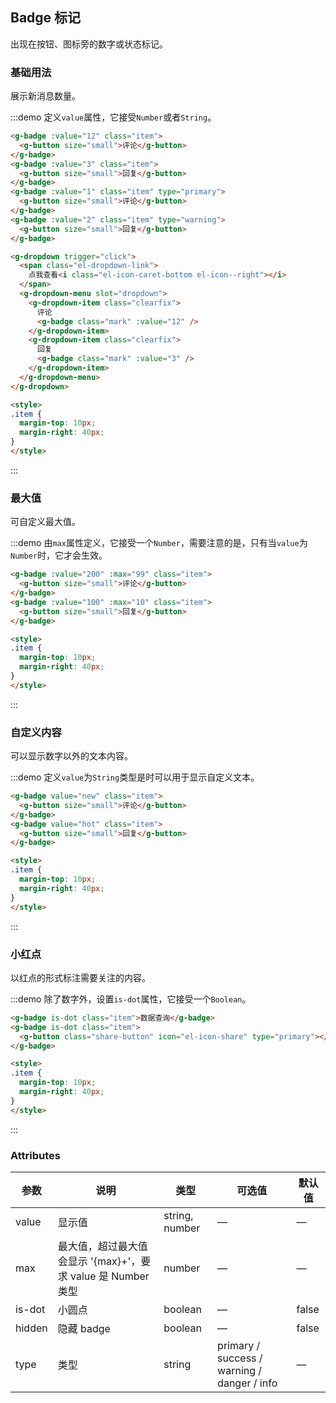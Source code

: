 ## Badge 标记

出现在按钮、图标旁的数字或状态标记。

### 基础用法
展示新消息数量。

:::demo 定义`value`属性，它接受`Number`或者`String`。

```html
<g-badge :value="12" class="item">
  <g-button size="small">评论</g-button>
</g-badge>
<g-badge :value="3" class="item">
  <g-button size="small">回复</g-button>
</g-badge>
<g-badge :value="1" class="item" type="primary">
  <g-button size="small">评论</g-button>
</g-badge>
<g-badge :value="2" class="item" type="warning">
  <g-button size="small">回复</g-button>
</g-badge>

<g-dropdown trigger="click">
  <span class="el-dropdown-link">
    点我查看<i class="el-icon-caret-bottom el-icon--right"></i>
  </span>
  <g-dropdown-menu slot="dropdown">
    <g-dropdown-item class="clearfix">
      评论
      <g-badge class="mark" :value="12" />
    </g-dropdown-item>
    <g-dropdown-item class="clearfix">
      回复
      <g-badge class="mark" :value="3" />
    </g-dropdown-item>
  </g-dropdown-menu>
</g-dropdown>

<style>
.item {
  margin-top: 10px;
  margin-right: 40px;
}
</style>
```
:::

### 最大值
可自定义最大值。

:::demo 由`max`属性定义，它接受一个`Number`，需要注意的是，只有当`value`为`Number`时，它才会生效。

```html
<g-badge :value="200" :max="99" class="item">
  <g-button size="small">评论</g-button>
</g-badge>
<g-badge :value="100" :max="10" class="item">
  <g-button size="small">回复</g-button>
</g-badge>

<style>
.item {
  margin-top: 10px;
  margin-right: 40px;
}
</style>
```
:::

### 自定义内容
可以显示数字以外的文本内容。

:::demo 定义`value`为`String`类型是时可以用于显示自定义文本。

```html
<g-badge value="new" class="item">
  <g-button size="small">评论</g-button>
</g-badge>
<g-badge value="hot" class="item">
  <g-button size="small">回复</g-button>
</g-badge>

<style>
.item {
  margin-top: 10px;
  margin-right: 40px;
}
</style>
```
:::

### 小红点
以红点的形式标注需要关注的内容。

:::demo 除了数字外，设置`is-dot`属性，它接受一个`Boolean`。

```html
<g-badge is-dot class="item">数据查询</g-badge>
<g-badge is-dot class="item">
  <g-button class="share-button" icon="el-icon-share" type="primary"></g-button>
</g-badge>

<style>
.item {
  margin-top: 10px;
  margin-right: 40px;
}
</style>
```
:::

### Attributes
| 参数          | 说明            | 类型            | 可选值                 | 默认值   |
|------------- |---------------- |---------------- |---------------------- |-------- |
| value        | 显示值           | string, number  |          —            |    —    |
| max          | 最大值，超过最大值会显示 '{max}+'，要求 value 是 Number 类型    | number  |         —              |     —    |
| is-dot       | 小圆点           | boolean         |         —             |  false  |
| hidden       | 隐藏 badge       | boolean         |         —             |  false  |
| type         | 类型             | string          | primary / success / warning / danger / info |    —    |
